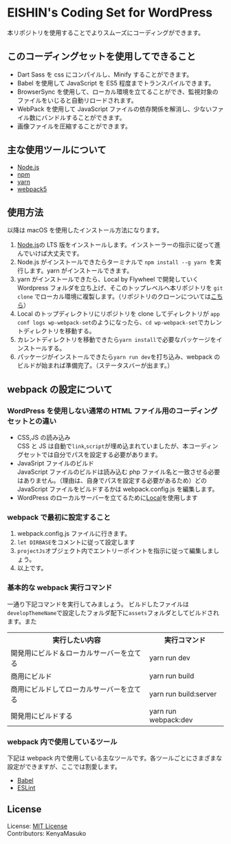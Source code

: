 # EISHIN's Coding Set for WordPress

本リポジトリを使用することでよりスムーズにコーディングができます。

## このコーディングセットを使用してできること

- Dart Sass を css にコンパイルし、Minify することができます。
- Babel を使用して JavaScript を ES5 程度までトランスパイルできます。
- BrowserSync を使用して、ローカル環境を立てることができ、監視対象のファイルをいじると自動リロードされます。
- WebPack を使用して JavaScript ファイルの依存関係を解消し、少ないファイル数にバンドルすることができます。
- 画像ファイルを圧縮することができます。

## 主な使用ツールについて

- [Node.js](https://nodejs.org/ja/)
- [npm](https://docs.npmjs.com/about-npm)
- [yarn](https://classic.yarnpkg.com/lang/en)
- [webpack5](https://webpack.js.org/concepts/)

## 使用方法

以降は macOS を使用したインストール方法になります。<br>

1. [Node.js](https://nodejs.org/ja/)の LTS 版をインストールします。インストーラーの指示に従って進んでいけば大丈夫です。
2. Node.js がインストールできたらターミナルで `npm install --g yarn `を実行します。yarn がインストールできます。
3. yarn がインストールできたら、Local by Flywheel で開発していく Wordpress フォルダを立ち上げ、そこのトップレベルへ本リポジトリを `git clone` でローカル環境に複製します。（リポジトリのクローンについては[こちら](https://docs.github.com/ja/repositories/creating-and-managing-repositories/cloning-a-repository)）
4. Local のトップディレクトリにリポジトリを clone してディレクトリが `app conf logs wp-webpack-set`のようになったら、`cd wp-webpack-set`でカレントディレクトリを移動する。
5. カレントディレクトリを移動できたら`yarn install`で必要なパッケージをインストールする。
6. パッケージがインストールできたら`yarn run dev`を打ち込み、webpack のビルドが始まれば準備完了。（ステータスバーが出ます。）

## webpack の設定について

### WordPress を使用しない通常の HTML ファイル用のコーディングセットとの違い

- CSS,JS の読み込み<br>CSS と JS は自動で`link`,`script`が埋め込まれていましたが、本コーディングセットでは自分でパスを設定する必要があります。
- JavaSript ファイルのビルド<br>JavaScript ファイルのビルドは読み込む php ファイル名と一致させる必要はありません。（理由は、自身でパスを設定する必要があるため）どの JavaScript ファイルをビルドするかは webpack.config.js を編集します。
- WordPress のローカルサーバーを立てるために[Local](https://and-ha.com/coding/local-wordpress/)を使用します

### webpack で最初に設定すること

1. webpack.config.js ファイルに行きます。
2. `let DIRBASE`をコメントに従って設定します
3. `projectJs`オブジェクト内でエントリーポイントを指示に従って編集しましょう。
4. 以上です。

### 基本的な webpack 実行コマンド

一通り下記コマンドを実行してみましょう。
ビルドしたファイルは`developThemeName`で設定したフォルダ配下に`assets`フォルダとしてビルドされます。また

<table style='width: 100%;'>
  <tr>
    <th>実行したい内容</th>
    <th>実行コマンド</th>
  </tr>
  <tr>
    <td>開発用にビルド＆ローカルサーバーを立てる</td>
    <td>yarn run dev</td>
  </tr>
  <tr>
    <td>商用にビルド</td>
    <td>yarn run build</td>
  </tr>
  <tr>
    <td>商用にビルドしてローカルサーバーを立てる</td>
    <td>yarn run build:server</td>
  </tr>
  <tr>
    <td>開発用にビルドする</td>
    <td>yarn run webpack:dev</td>
  </tr>
</table>

### webpack 内で使用しているツール

下記は webpack 内で使用している主なツールです。各ツールごとにさまざまな設定ができますが、ここでは割愛します。

- [Babel](https://babeljs.io/)
- [ESLint](https://eslint.org/)

## License

License: [MIT License](https://opensource.org/licenses/MIT)<br>
Contributors: KenyaMasuko
